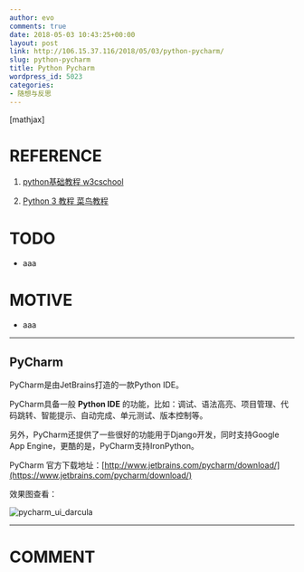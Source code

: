 ```yaml
---
author: evo
comments: true
date: 2018-05-03 10:43:25+00:00
layout: post
link: http://106.15.37.116/2018/05/03/python-pycharm/
slug: python-pycharm
title: Python Pycharm
wordpress_id: 5023
categories:
- 随想与反思
---
```


<!-- more -->

[mathjax]


# REFERENCE





 	
  1. [python基础教程 w3cschool](https://www.w3cschool.cn/python/)

 	
  2. [Python 3 教程 菜鸟教程](http://www.runoob.com/python3/python3-tutorial.html)




# TODO





 	
  * aaa




# MOTIVE





 	
  * aaa





* * *






## PyCharm


PyCharm是由JetBrains打造的一款Python IDE。

PyCharm具备一般 **Python IDE** 的功能，比如：调试、语法高亮、项目管理、代码跳转、智能提示、自动完成、单元测试、版本控制等。

另外，PyCharm还提供了一些很好的功能用于Django开发，同时支持Google App Engine，更酷的是，PyCharm支持IronPython。

PyCharm 官方下载地址：[http://www.jetbrains.com/pycharm/download/](https://www.jetbrains.com/pycharm/download/)

效果图查看：

![pycharm_ui_darcula](https://www.w3cschool.cn/attachments/uploads/2014/06/pycharm_ui_darcula.png)























* * *





# COMMENT



